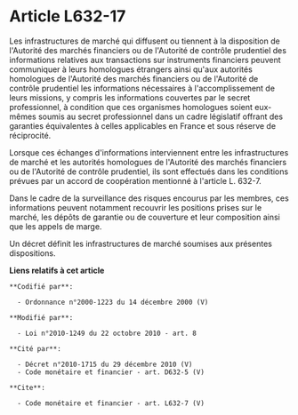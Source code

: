 # Article L632-17

Les infrastructures de marché qui diffusent ou tiennent à la disposition de l'Autorité des marchés financiers ou de
l'Autorité de contrôle prudentiel des informations relatives aux transactions sur instruments financiers peuvent communiquer
à leurs homologues étrangers ainsi qu'aux autorités homologues de l'Autorité des marchés financiers ou de l'Autorité de
contrôle prudentiel les informations nécessaires à l'accomplissement de leurs missions, y compris les informations couvertes
par le secret professionnel, à condition que ces organismes homologues soient eux-mêmes soumis au secret professionnel dans
un cadre législatif offrant des garanties équivalentes à celles applicables en France et sous réserve de réciprocité. 

Lorsque ces échanges d'informations interviennent entre les infrastructures de marché et les autorités homologues de
l'Autorité des marchés financiers ou de l'Autorité de contrôle prudentiel, ils sont effectués dans les conditions prévues par
un accord de coopération mentionné à l'article L. 632-7. 

Dans le cadre de la surveillance des risques encourus par les membres, ces informations peuvent notamment recouvrir les
positions prises sur le marché, les dépôts de garantie ou de couverture et leur composition ainsi que les appels de marge. 

Un décret définit les infrastructures de marché soumises aux présentes dispositions.

**Liens relatifs à cet article**

	**Codifié par**:

	  - Ordonnance n°2000-1223 du 14 décembre 2000 (V)

	**Modifié par**:

	  - Loi n°2010-1249 du 22 octobre 2010 - art. 8

	**Cité par**:

	  - Décret n°2010-1715 du 29 décembre 2010 (V)
	  - Code monétaire et financier - art. D632-5 (V)

	**Cite**:

	  - Code monétaire et financier - art. L632-7 (V)

